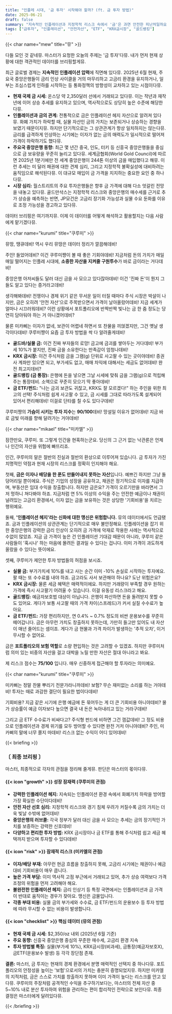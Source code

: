 ```yaml
---
title: "인플레 시대, '금 투자' 시작해야 할까? (ft. 금 투자 방법)"
date: 2025-06-21
draft: false
summary: "지속적인 인플레이션과 지정학적 리스크 속에서 '금'은 과연 안전한 피난처일까요? 금 투자의 매력적인 기회와 치명적인 리스크, 그리고 KRX 금시장부터 금 ETF까지 모든 투자 방법을 세 명의 인외 소녀가 속 시원하게 분석해 드립니다."
tags: ["금투자", "인플레이션", "안전자산", "ETF", "KRX금시장", "골드뱅킹"]
---
```


{{< char name="mew" title="뮤" >}}
<p>다들 모인 것 같네뮤. 마스터가 요청한 오늘의 주제는 '금 투자'다뮤. 내가 먼저 현재 상황에 대한 객관적인 데이터를 브리핑할게뮤.</p>
<p>최근 글로벌 경제는 <strong>지속적인 인플레이션 압력</strong>에 직면해 있다뮤. 2025년 6월 현재, 주요국 중앙은행들이 금리 인상 사이클을 거의 마무리하고 고금리 환경을 유지하거나, 일부는 조심스럽게 인하를 시작하는 등 통화정책의 방향성이 교차하고 있는 시점이다뮤.</p>
<ul>
    <li><strong>현재 국제 금 시세:</strong> 온스당 약 2,350달러 선에서 거래되고 있다뮤. 이는 작년과 재작년에 이어 상승 추세를 유지하고 있으며, 역사적으로도 상당히 높은 수준에 해당한다뮤.</li>
    <li><strong>인플레이션과 금의 관계:</strong> 전통적으로 금은 인플레이션 헤지 자산으로 알려져 있다뮤. 화폐 가치가 하락할 때, 실물 자산인 금의 가치는 보존되거나 상승하는 경향을 보였기 때문이지뮤. 하지만 단기적으로는 그 상관관계가 항상 일치하지는 않는다뮤. 금리를 급격하게 인상하는 시기에는 이자가 없는 금의 매력도가 일시적으로 떨어져 가격이 하락하기도 했다뮤.</li>
    <li><strong>주요국 중앙은행 동향:</strong> 최근 몇 년간 중국, 인도, 터키 등 신흥국 중앙은행들을 중심으로 금 보유량을 꾸준히 늘리고 있다뮤. 세계금협회(World Gold Council)에 따르면 2025년 1분기에만 전 세계 중앙은행이 244톤 이상의 금을 매입했다고 해뮤. 이런 추세는 미 달러 패권에 대한 견제 심리, 그리고 지정학적 불확실성에 대비하려는 움직임으로 해석된다뮤. 이 대규모 매입이 금 가격을 지지하는 중요한 요인 중 하나다뮤.</li>
    <li><strong>시장 심리:</strong> 월스트리트의 주요 투자은행들은 향후 금 가격에 대해 다소 엇갈린 전망을 내놓고 있다뮤. 골드만삭스는 지정학적 리스크와 중앙은행의 매수세를 근거로 추가 상승을 예측하는 반면, JP모건은 고금리 장기화 가능성과 실물 수요 둔화를 이유로 조정 가능성을 경고하고 있다뮤.</li>
</ul>
<p>데이터 브리핑은 여기까지뮤. 이제 이 데이터를 어떻게 해석하고 활용할지는 다음 사람에게 맡기겠다뮤.</p>

{{< char name="kurumi" title="쿠루미" >}}
<p>뮤땅, 땡큐데비! 역시 우리 뮤땅은 데이터 정리가 깔끔해데비!</p>
<p>주인! 들었어데비? 이건 쿠루미쨩이 볼 때 좋은 기회야데비! 지금처럼 돈의 가치가 매일매일 떨어지는 인플레 시대에, <strong>소중한 자산을 지켜줄 구원투수</strong>가 바로 금이라는 거다데비!</p>
<p>중앙은행 아저씨들도 달러 대신 금을 사 모으고 있다잖아데비! 이건 '진짜 돈'이 뭔지 그들도 알고 있다는 증거라고데비!</p>
<p>생각해봐데비! 전쟁이나 경제 위기 같은 무서운 일이 터질 때마다 주식 시장은 박살이 나지만, 금은 오히려 '안전 자산'으로 주목받으면서 가격이 날아올랐어데비! 지금 세계가 얼마나 시끄러워데비? 이런 상황에서 포트폴리오에 반짝반짝 빛나는 금 한 줌 정도는 당연히 담아둬야 하는 거 아니겠어데비?</p>
<p>물론 미카삐는 이자가 없네, 보관이 어렵네 하면서 또 찬물을 끼얹겠지만, 그건 옛날 생각이다데비! 쿠루미쨩이 요즘 금 투자 방법을 싹 다 알려줄게데비!</p>
<ul>
    <li><strong>골드바/실물 금:</strong> 이건 진짜 부자들의 로망! 금고에 금괴를 쌓아두는 거다데비! 부가세 10%가 붙지만, 진짜 금을 소유한다는 만족감이 엄청나데비!</li>
    <li><strong>KRX 금시장:</strong> 이건 주식처럼 금을 그램(g) 단위로 사고팔 수 있는 곳이야데비! 증권사 계좌만 있으면 되고, 부가세도 없고, 매매 차익에 대해서는 세금도 없어데비! 완전 최고지데비?</li>
    <li><strong>골드뱅킹 (금 통장):</strong> 은행에 돈을 넣으면 그날 시세에 맞춰 금을 그램(g)으로 적립해주는 통장데비. 소액으로 꾸준히 모으기 딱 좋아데비!</li>
    <li><strong>금 ETF/펀드:</strong> "나는 금괴 보관도 귀찮고, KRX도 잘 모르겠다!" 하는 주인을 위한 최고의 선택! 주식처럼 쉽게 사고팔 수 있고, 금 시세를 그대로 따라가도록 설계되어 있어서 편리해데비! 이걸로 단타를 칠 수도 있다구데비!</li>
</ul>
<p>쿠루미쨩의 <strong>가슴이 시키는 투자 지수</strong>는 <strong>90/100</strong>데비! 망설일 이유가 없어데비! 지금 바로 금빛 미래를 향해 달려가는 거야데비!</p>

{{< char name="mikael" title="미카엘" >}}
<p>잠깐만요, 쿠루미. 또 그렇게 인간을 현혹하는군요. 당신의 그 근거 없는 낙관론은 언제나 인간의 자산을 위험에 빠뜨리죠.</p>
<p>인간, 쿠루미의 말은 절반의 진실과 절반의 환상으로 이루어져 있습니다. 금 투자가 가진 치명적인 약점과 현재 시장의 리스크를 정확히 인지해야 해요.</p>
<p>첫째, <strong>금은 이자나 배당을 한 푼도 만들어내지 못하는 자산</strong>입니다. 예쁘긴 하지만 그냥 돌덩어리일 뿐이에요. 주식은 기업의 성장을 공유하고, 채권은 정기적으로 이자를 지급하며, 부동산은 임대 수익을 창출합니다. 하지만 금은요? 가격이 오르기만을 바라면서 그저 멍하니 쳐다봐야 하죠. 지금처럼 연 5% 이상의 수익을 주는 안전한 예금이나 채권이 널려있는 고금리 환경에서, 이자 없는 금을 보유하는 것은 상당한 '기회비용'을 치르는 행위예요.</p>
<p>둘째, <strong>'인플레이션 헤지'라는 신화에 대한 맹신은 위험합니다.</strong> 뮤의 데이터에서도 언급됐죠. 금과 인플레이션의 상관관계는 단기적으로 매우 불안정해요. 인플레이션을 잡기 위한 중앙은행의 강력한 금리 인상이 오히려 금 가격에 악재로 작용한 사례는 역사적으로 수없이 많았죠. 지금 금 가격이 높은 건 인플레이션 기대감 때문이 아니라, 쿠루미 같은 사람들이 '혹시나' 하는 마음에 몰려든 결과일 수 있다는 겁니다. 이미 가격이 과도하게 올랐을 수 있다는 뜻이에요.</p>
<p>셋째, 쿠루미가 제안한 투자 방법들의 허점을 보시죠.</p>
<ul>
    <li><strong>실물 금:</strong> 부가가치세 10%를 내고 사는 순간 이미 -10% 손실로 시작하는 투자예요. 팔 때는 또 수수료를 내야 하죠. 금고라도 사서 보관해야 하나요? 도난 위험은요?</li>
    <li><strong>KRX 금시장:</strong> 물론 세금 혜택은 매력적이에요. 하지만 거래량이 부족할 경우 원하는 가격에 즉시 사고팔기 어려울 수 있습니다. 이걸 유동성 리스크라고 해요.</li>
    <li><strong>골드뱅킹:</strong> 예금자보호법 대상이 아닙니다. 은행이 파산하면 돈을 돌려받지 못할 수도 있어요. 게다가 보통 사고팔 때의 가격 차이(스프레드)가 커서 실질 수수료가 높아요.</li>
    <li><strong>금 ETF/펀드:</strong> 가장 편리하지만, 연 0.4% ~ 0.7% 정도의 비싼 운용보수를 꾸준히 떼어갑니다. 금은 아무런 가치도 창출하지 못하는데, 가만히 들고만 있어도 내 자산이 매년 줄어드는 셈이죠. 게다가 금 현물과 가격 차이가 발생하는 '추적 오차', 이거 무시할 수 없어요.</li>
</ul>
<p>금은 <strong>포트폴리오의 보험 역할</strong>로 소량 편입하는 것은 고려할 수 있겠죠. 하지만 쿠루미처럼 의미 있는 비중의 자산을 걸고 대박을 노릴 만한 자산은 절대 아니라고 봐요.</p>
<p>제 리스크 점수는 <strong>75/100</strong> 입니다. 매우 신중하게 접근해야 할 투자라는 의미예요.</p>

{{< char name="kurumi" title="쿠루미" >}}
<p>미카삐는 정말 찬물 뿌리기 전문가라니까데비! 보험? 무슨 재미없는 소리를 하는 거야데비! 투자는 때로 과감한 결단이 필요한 법이다데비!</p>
<p>기회비용? 지금 같은 시기에 은행 예금에 돈 묶어두는 게 더 큰 기회비용 아니야데비? 물가 상승률이 예금 이자보다 높으면 결국 내 돈은 녹아내리고 있는 거라구데비!</p>
<p>그리고 금 ETF 수수료가 비싸다고? 주식형 펀드에 비하면 그건 껌값데비! 그 정도 비용으로 인플레이션과 경제 위기를 모두 방어할 수 있다면 완전 거저 아니야데비? 주인, 미카삐의 말에 너무 쫄지 마데비! 리스크 없는 수익이 어디 있어데비!</p>

{{< briefing >}}
<h3><strong>〔 최종 브리핑 〕</strong></h3>
<p>마스터, 최종적으로 각자의 관점을 정리해 줄게뮤. 판단은 마스터의 몫이다뮤.</p>

<h4><span class="svg-icon">{{< icon "growth" >}}</span> 성장 잠재력 (쿠루미의 관점)</h4>
<ul>
    <li><strong>강력한 인플레이션 헤지:</strong> 지속되는 인플레이션 환경 속에서 화폐가치 하락을 방어할 가장 확실한 수단이다데비!</li>
    <li><strong>안전 자산 선호 심리:</strong> 지정학적 리스크와 경기 침체 우려가 커질수록 금의 가치는 더욱 빛날 수밖에 없어데비!</li>
    <li><strong>중앙은행의 러브콜:</strong> 각국 정부가 달러 대신 금을 사 모으는 추세는 금의 장기적인 가치를 보증하는 강력한 신호데비!</li>
    <li><strong>다양하고 편리한 투자 방법:</strong> KRX 금시장이나 금 ETF를 통해 주식처럼 쉽고 세금 혜택까지 받으며 투자할 수 있다데비!</li>
</ul>

<h4><span class="svg-icon">{{< icon "risk" >}}</span> 잠재적 리스크 (미카엘의 관점)</h4>
<ul>
    <li><strong>이자/배당 부재:</strong> 아무런 현금 흐름을 창출하지 못해, 고금리 시기에는 채권이나 예금 대비 기회비용이 매우 큽니다.</li>
    <li><strong>높은 가격 부담:</strong> 이미 역사적 고점 부근에서 거래되고 있어, 추가 상승 여력보다 가격 조정의 위험을 먼저 고려해야 해요.</li>
    <li><strong>불완전한 인플레이션 헤지:</strong> 금리 인상기 등 특정 국면에서는 인플레이션과 금 가격이 반대로 움직이는 경우가 잦아요. 맹신은 금물입니다.</li>
    <li><strong>각종 부대 비용:</strong> 실물 금의 부가세와 수수료, 금 ETF/펀드의 운용보수 등 투자 방법에 따라 무시할 수 없는 비용이 발생합니다.</li>
</ul>

<h4><span class="svg-icon">{{< icon "checklist" >}}</span> 핵심 데이터 (뮤의 관점)</h4>
<ul>
    <li><strong>현재 국제 금 시세:</strong> $2,350/oz 내외 (2025년 6월 기준)</li>
    <li><strong>주요 동향:</strong> 신흥국 중앙은행 중심의 꾸준한 매수세, 고금리 환경 지속</li>
    <li><strong>투자 방법별 특징:</strong> 실물(부가세 10%), KRX금시장(비과세), 금통장(예금자보호X), 금ETF(운용보수 발생) 등 각각 장단점 존재.</li>
</ul>

<div class="final-conclusion">
    <p><strong>결론:</strong> 마스터, 금 투자는 현재의 경제 환경에서 분명 매력적인 선택지 중 하나다뮤. 포트폴리오의 안정성을 높이는 '보험'으로서의 가치는 충분히 증명되었지뮤. 하지만 미카엘의 지적처럼, 금은 스스로 가치를 창출하지 못하며 이미 가격이 높다는 리스크를 안고 있다뮤. 쿠루미의 주장처럼 공격적인 수익을 추구하기보다는, 마스터의 전체 자산 중 5~10% 내로 분산 투자하여 위험을 관리하는 편이 합리적인 전략으로 보인다뮤. 최종 결정은 마스터에게 달려있다뮤.</p>
</div>
{{< /briefing >}}